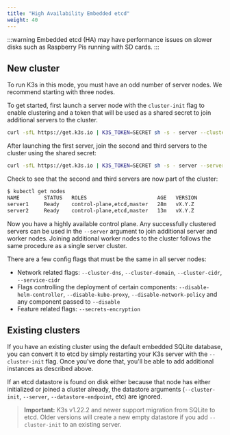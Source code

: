 ```yaml
---
title: "High Availability Embedded etcd"
weight: 40
---
```


:::warning
Embedded etcd (HA) may have performance issues on slower disks such as Raspberry Pis running with SD cards.
:::

## New cluster
To run K3s in this mode, you must have an odd number of server nodes. We recommend starting with three nodes.

To get started, first launch a server node with the `cluster-init` flag to enable clustering and a token that will be used as a shared secret to join additional servers to the cluster.
```bash
curl -sfL https://get.k3s.io | K3S_TOKEN=SECRET sh -s - server --cluster-init
```

After launching the first server, join the second and third servers to the cluster using the shared secret:
```bash
curl -sfL https://get.k3s.io | K3S_TOKEN=SECRET sh -s - server --server https://<ip or hostname of server1>:6443
```

Check to see that the second and third servers are now part of the cluster:

```bash
$ kubectl get nodes
NAME        STATUS   ROLES                       AGE   VERSION
server1     Ready    control-plane,etcd,master   28m   vX.Y.Z
server2     Ready    control-plane,etcd,master   13m   vX.Y.Z
```

Now you have a highly available control plane. Any successfully clustered servers can be used in the `--server` argument to join additional server and worker nodes. Joining additional worker nodes to the cluster follows the same procedure as a single server cluster.

There are a few config flags that must be the same in all server nodes:         

* Network related flags: `--cluster-dns`, `--cluster-domain`, `--cluster-cidr`, `--service-cidr`
* Flags controlling the deployment of certain components: `--disable-helm-controller`, `--disable-kube-proxy`, `--disable-network-policy` and any component passed to `--disable`
* Feature related flags: `--secrets-encryption`

## Existing clusters
If you have an existing cluster using the default embedded SQLite database, you can convert it to etcd by simply restarting your K3s server with the `--cluster-init` flag. Once you've done that, you'll be able to add additional instances as described above.

If an etcd datastore is found on disk either because that node has either initialized or joined a cluster already, the datastore arguments (`--cluster-init`, `--server`, `--datastore-endpoint`, etc) are ignored.

>**Important:** K3s v1.22.2 and newer support migration from SQLite to etcd. Older versions will create a new empty datastore if you add `--cluster-init` to an existing server.

